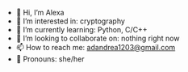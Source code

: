 - 👋 Hi, I’m Alexa
- 👀 I’m interested in: cryptography
- 🌱 I’m currently learning: Python, C/C++
- 💞️ I’m looking to collaborate on: nothing right now
- 📫 How to reach me: adandrea1203@gmail.com
- 🫶 Pronouns: she/her

<!---
a-dandrea/a-dandrea is a ✨ special ✨ repository because its `README.md` (this file) appears on your GitHub profile.
You can click the Preview link to take a look at your changes.
--->
